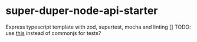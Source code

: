 # super-duper-node-api-starter
Express typescript template with zod, supertest, mocha and linting
[] TODO: use [this](https://github.com/TypeStrong/ts-node/issues/521#issuecomment-956436227) instead of commonjs for tests?
